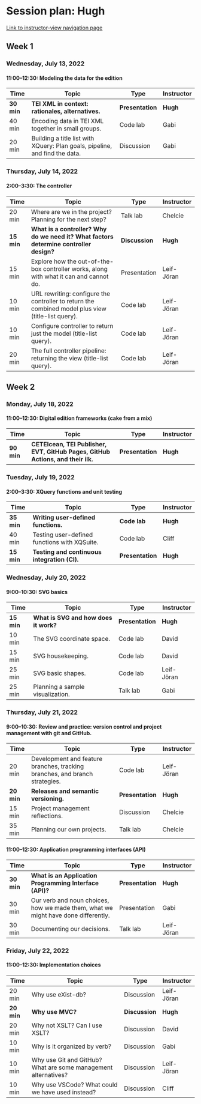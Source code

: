 # Session plan: Hugh

[Link to instructor-view navigation page](daily_instructor_view.md)

## Week 1

### Wednesday, July 13, 2022

#### 11:00–12:30: Modeling the data for the edition

Time | Topic | Type | Instructor
---- | ---- | ---- | ---- 
**30 min** | **TEI XML in context: rationales, alternatives.** | **Presentation** | **Hugh**
40 min | Encoding data in TEI XML together in small groups. | Code lab | Gabi
20 min | Building a title list with XQuery: Plan goals, pipeline, and find the data. | Discussion | Gabi

### Thursday, July 14, 2022

#### 2:00–3:30: The controller

Time | Topic | Type | Instructor
---- | ---- | ---- | ---- 
20 min | Where are we in the project? Planning for the next step? | Talk lab | Chelcie
**15 min** | **What is a controller? Why do we need it? What factors determine controller design?** | **Discussion** | **Hugh**
15 min | Explore how the out-of-the-box controller works, along with what it can and cannot do. | Presentation | Leif-Jöran
10 min | URL rewriting: configure the controller to return the combined model plus view (title-list query). | Code lab | Leif-Jöran
10 min | Configure controller to return just the model (title-list query). | Code lab | Leif-Jöran
20 min | The full controller pipeline: returning the view (title-list query). | Code lab | Leif-Jöran

## Week 2

### Monday, July 18, 2022

#### 11:00–12:30: Digital edition frameworks (cake from a mix)

Time | Topic | Type | Instructor
---- | ---- | ---- | ---- 
**90 min** | **CETEIcean, TEI Publisher, EVT, GitHub Pages, GitHub Actions, and their ilk.** | **Presentation** | **Hugh**

### Tuesday, July 19, 2022

#### 2:00–3:30: XQuery functions and unit testing

Time | Topic | Type | Instructor
---- | ---- | ---- | ---- 
**35 min** | **Writing user-defined functions.** | **Code lab** | **Hugh**
40 min | Testing user-defined functions with XQSuite. | Code lab | Cliff
**15 min** | **Testing and continuous integration (CI).** | **Presentation** | **Hugh**

### Wednesday, July 20, 2022

#### 9:00–10:30: SVG basics

Time | Topic | Type | Instructor
---- | ---- | ---- | ---- 
**15 min** | **What is SVG and how does it work?** | **Presentation** | **Hugh**
10 min | The SVG coordinate space. | Code lab | David
15 min | SVG housekeeping. | Code lab | David
25 min | SVG basic shapes. | Code lab | Leif-Jöran
25 min | Planning a sample visualization. | Talk lab | Gabi

### Thursday, July 21, 2022

#### 9:00–10:30: Review and practice: version control and project management with git and GitHub.

Time | Topic | Type | Instructor
---- | ---- | ---- | ---- 
20 min | Development and feature branches, tracking branches, and branch strategies. | Code lab | Leif-Jöran
**20 min** | **Releases and semantic versioning.** | **Presentation** | **Hugh**
15 min | Project management reflections. | Discussion | Chelcie
35 min | Planning our own projects. | Talk lab | Chelcie

#### 11:00–12:30: Application programming interfaces (API)

Time | Topic | Type | Instructor
---- | ---- | ---- | ---- 
**30 min** | **What is an Application Programming Interface (API)?** | **Presentation** | **Hugh**
30 min | Our verb and noun choices, how we made them, what we might have done differently. | Presentation | Gabi
30 min | Documenting our decisions. | Talk lab | Leif-Jöran

### Friday, July 22, 2022

#### 11:00–12:30: Implementation choices

Time | Topic | Type | Instructor
---- | ---- | ---- | ---- 
20 min | Why use eXist-db? | Discussion | Leif-Jöran
**20 min** | **Why use MVC?** | **Discussion** | **Hugh**
20 min | Why not XSLT? Can I use XSLT? | Discussion | David
10 min | Why is it organized by verb? | Discussion | Gabi
10 min | Why use Git and GitHub? What are some management alternatives? | Discussion | Leif-Jöran
10 min | Why use VSCode? What could we have used instead? | Discussion | Cliff

